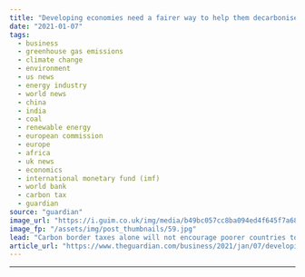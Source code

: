 ```yaml
---
title: "Developing economies need a fairer way to help them decarbonise | Kenneth Rogoff"
date: "2021-01-07"
tags: 
  - business
  - greenhouse gas emissions
  - climate change
  - environment
  - us news
  - energy industry
  - world news
  - china
  - india
  - coal
  - renewable energy
  - european commission
  - europe
  - africa
  - uk news
  - economics
  - international monetary fund (imf)
  - world bank
  - carbon tax
  - guardian
source: "guardian"
image_url: "https://i.guim.co.uk/img/media/b49bc057cc8ba094ed4f645f7a68aa61ee76164b/135_51_3345_2008/master/3345.jpg?width=460&quality=85&auto=format&fit=max&s=dd4e104362b5dc9f5408419295ac114e"
image_fp: "/assets/img/post_thumbnails/59.jpg"
lead: "Carbon border taxes alone will not encourage poorer countries to meet climate goalsWith the US president-elect Joe Biden’s incoming administration promising a fresh, rational approach to climate change, now is an ideal time to make the case for a Wor..."
article_url: "https://www.theguardian.com/business/2021/jan/07/developing-economies-need-a-fairer-way-to-help-them-decarbonise"
---
```


---
